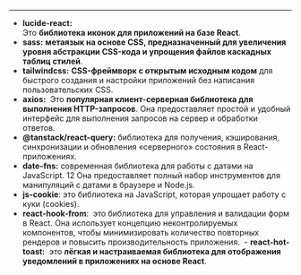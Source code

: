 
___
- **lucide-react:**
Это **библиотека иконок для приложений на базе React**.
- **sass:**
**метаязык на основе CSS, предназначенный для увеличения уровня абстракции CSS-кода и упрощения файлов каскадных таблиц стилей**.
- **tailwindcss:**
**CSS-фреймворк с открытым исходным кодом** для быстрого создания и настройки приложений без написания пользовательских CSS.
- **axios:**
 Это **популярная клиент-серверная библиотека для выполнения HTTP-запросов**. Она предоставляет простой и удобный интерфейс для выполнения запросов на сервер и обработки ответов.
- **@tanstack/react-query:**
библиотека для получения, кэширования, синхронизации и обновления «серверного» состояния в React-приложениях.
- **date-fns:**
современная библиотека для работы с датами на JavaScript. 12 Она предоставляет полный набор инструментов для манипуляций с датами в браузере и Node.js. 
- **js-cookie**:
 это библиотека на JavaScript, которая упрощает работу с куки (cookies). 
 - **react-hook-from**:
  это библиотека для управления и валидации форм в React. Она использует концепцию неконтролируемых компонентов, чтобы минимизировать количество повторных рендеров и повысить производительность приложения.
  - **react-hot-toast:**
  это **лёгкая и настраиваемая библиотека для отображения уведомлений в приложениях на основе React**.